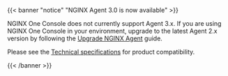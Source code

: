 {{< banner "notice" "NGINX Agent 3.0 is now available" >}}


NGINX One Console does not currently support Agent 3.x. If you are using NGINX One Console in your environment, upgrade to the latest Agent 2.x version by following the [Upgrade NGINX Agent](/nginx-agent/installation-upgrade/upgrade/) guide.

Please see the [Technical specifications](/nginx-agent/technical-specifications/) for product compatibility.


{{< /banner >}}